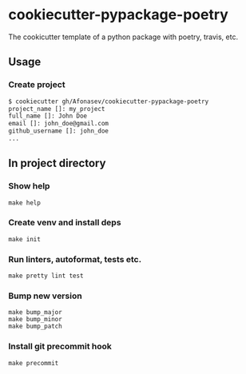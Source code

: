 # cookiecutter-pypackage-poetry

The cookicutter template of a python package with poetry, travis, etc.

## Usage

### Create project

```bash
$ cookiecutter gh/Afonasev/cookiecutter-pypackage-poetry
project_name []: my_project
full_name []: John Doe
email []: john_doe@gmail.com
github_username []: john_doe
...
```

## In project directory

### Show help

    make help

### Create venv and install deps

    make init

### Run linters, autoformat, tests etc.

    make pretty lint test

### Bump new version

    make bump_major
    make bump_minor
    make bump_patch

### Install git precommit hook

    make precommit
